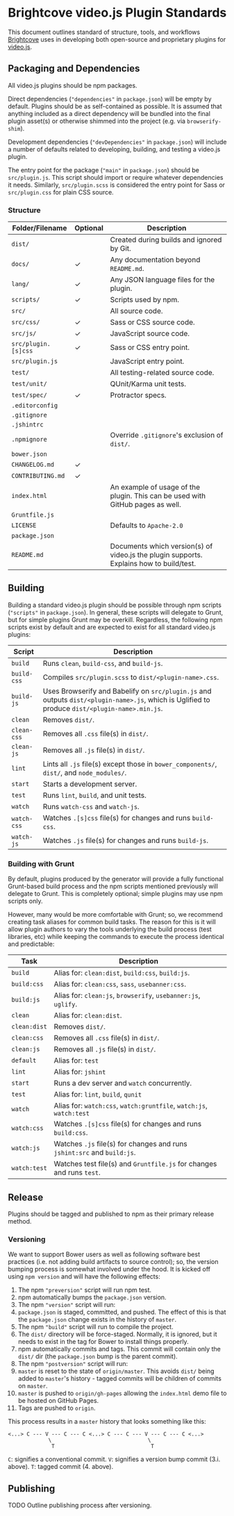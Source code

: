 # Brightcove video.js Plugin Standards

This document outlines standard of structure, tools, and workflows [Brightcove](https://www.brightcove.com) uses in developing both open-source and proprietary plugins for [video.js](http://videojs.com).

## Packaging and Dependencies

All video.js plugins should be npm packages.

Direct dependencies (`"dependencies"` in `package.json`) will be empty by default. Plugins should be as self-contained as possible. It is assumed that anything included as a direct dependency will be bundled into the final plugin asset(s) or otherwise shimmed into the project (e.g. via `browserify-shim`).

Development dependencies (`"devDependencies"` in `package.json`) will include a number of defaults related to developing, building, and testing a video.js plugin.

The entry point for the package (`"main"` in `package.json`) should be `src/plugin.js`. This script should import or require whatever dependencies it needs. Similarly, `src/plugin.scss` is considered the entry point for Sass or `src/plugin.css` for plain CSS source.

### Structure

Folder/Filename     | Optional | Description
------------------- | -------- | -----------
`dist/`             |          | Created during builds and ignored by Git.
`docs/`             | ✓        | Any documentation beyond `README.md`.
`lang/`             | ✓        | Any JSON language files for the plugin.
`scripts/`          | ✓        | Scripts used by npm.
`src/`              |          | All source code.
`src/css/`          | ✓        | Sass or CSS source code.
`src/js/`           | ✓        | JavaScript source code.
`src/plugin.[s]css` | ✓        | Sass or CSS entry point.
`src/plugin.js`     |          | JavaScript entry point.
`test/`             |          | All testing-related source code.
`test/unit/`        |          | QUnit/Karma unit tests.
`test/spec/`        | ✓        | Protractor specs.
`.editorconfig`     |          |
`.gitignore`        |          |
`.jshintrc`         |          |
`.npmignore`        |          | Override `.gitignore`'s exclusion of `dist/`.
`bower.json`        |          |
`CHANGELOG.md`      | ✓        | 
`CONTRIBUTING.md`   | ✓        |
`index.html`        |          | An example of usage of the plugin. This can be used with GitHub pages as well.
`Gruntfile.js`      |          |
`LICENSE`           |          | Defaults to `Apache-2.0`
`package.json`      |          |
`README.md`         |          | Documents which version(s) of video.js the plugin supports. Explains how to build/test.

## Building

Building a standard video.js plugin should be possible through npm scripts (`"scripts"` in `package.json`). In general, these scripts will delegate to Grunt, but for simple plugins Grunt may be overkill. Regardless, the following npm scripts exist by default and are expected to exist for all standard video.js plugins:

Script      | Description
----------- | -----------
`build`     | Runs `clean`, `build-css`, and `build-js`.
`build-css` | Compiles `src/plugin.scss` to `dist/<plugin-name>.css`.
`build-js`  | Uses Browserify and Babelify on `src/plugin.js` and outputs `dist/<plugin-name>.js`, which is Uglified to produce `dist/<plugin-name>.min.js`.
`clean`     | Removes `dist/`.
`clean-css` | Removes all `.css` file(s) in `dist/`.
`clean-js`  | Removes all `.js` file(s) in `dist/`.
`lint`      | Lints all `.js` file(s) except those in `bower_components/`, `dist/`, and `node_modules/`.
`start`     | Starts a development server.
`test`      | Runs `lint`, `build`, and unit tests.
`watch`     | Runs `watch-css` and `watch-js`.
`watch-css` | Watches `.[s]css` file(s) for changes and runs `build-css`.
`watch-js`  | Watches `.js` file(s) for changes and runs `build-js`.

### Building with Grunt

By default, plugins produced by the generator will provide a fully functional Grunt-based build process and the npm scripts mentioned previously will delegate to Grunt. This is completely optional; simple plugins may use npm scripts only.

However, many would be more comfortable with Grunt; so, we recommend creating task aliases for common build tasks. The reason for this is it will allow plugin authors to vary the tools underlying the build process (test libraries, etc) while keeping the commands to execute the process identical and predictable:

Task         | Description
------------ | -----------
`build`      | Alias for: `clean:dist`, `build:css`, `build:js`.
`build:css`  | Alias for: `clean:css`, `sass`, `usebanner:css`.
`build:js`   | Alias for: `clean:js`, `browserify`, `usebanner:js`, `uglify`.
`clean`      | Alias for: `clean:dist`.
`clean:dist` | Removes `dist/`.
`clean:css`  | Removes all `.css` file(s) in `dist/`.
`clean:js`   | Removes all `.js` file(s) in `dist/`.
`default`    | Alias for: `test`
`lint`       | Alias for: `jshint`
`start`      | Runs a dev server and `watch` concurrently.
`test`       | Alias for: `lint`, `build`, `qunit`
`watch`      | Alias for: `watch:css`, `watch:gruntfile`, `watch:js`, `watch:test`
`watch:css`  | Watches `.[s]css` file(s) for changes and runs `build:css`.
`watch:js`   | Watches `.js` file(s) for changes and runs `jshint:src` and `build:js`.
`watch:test` | Watches test file(s) and `Gruntfile.js` for changes and runs `test`.

## Release

Plugins should be tagged and published to npm as their primary release method.

### Versioning

We want to support Bower users as well as following software best practices (i.e. not adding build artifacts to source control); so, the version bumping process is somewhat involved under the hood. It is kicked off using `npm version` and will have the following effects:

1. The npm `"preversion"` script will run npm test.
1. npm automatically bumps the `package.json` version.
1. The npm `"version"` script will run:
  1. `package.json` is staged, committed, and pushed. The effect of this is that the `package.json` change exists in the history of `master`.
  1. The npm `"build"` script will run to compile the project.
  1. The `dist/` directory will be force-staged. Normally, it is ignored, but it needs to exist in the tag for Bower to install things properly.
1. npm automatically commits and tags. This commit will contain only the `dist/` dir (the `package.json` bump is the parent commit).
1. The npm `"postversion"` script will run:
  1. `master` is reset to the state of `origin/master`. This avoids `dist/` being added to `master`'s history - tagged commits will be children of commits on `master`.
  1. `master` is pushed to `origin/gh-pages` allowing the `index.html` demo file to be hosted on GitHub Pages.
  1. Tags are pushed to `origin`.

This process results in a `master` history that looks something like this:

```
<...> C --- V --- C --- C <...> C --- C --- V --- C --- C <...>
             \                               \
              T                               T
```

`C`: signifies a conventional commit.
`V`: signifies a version bump commit (3.i. above).
`T`: tagged commit (4. above).

## Publishing

TODO Outline publishing process after versioning.

